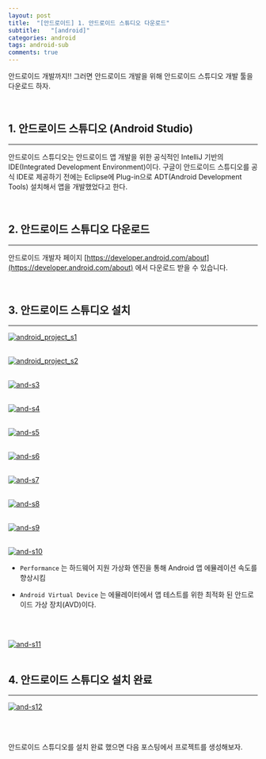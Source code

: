 ```yaml
---
layout: post
title:  "[안드로이드] 1. 안드로이드 스튜디오 다운로드"
subtitle:   "[android]"
categories: android
tags: android-sub
comments: true
---
```



안드로이드 개발까지!! 그러면 안드로이드 개발을 위해 안드로이드 스튜디오 개발 툴을 다운로드 하자.


<br>

## 1. 안드로이드 스튜디오 (Android Studio)
---

안드로이드 스튜디오는 안드로이드 앱 개발을 위한 공식적인 IntelliJ 기반의 IDE(Integrated Development Environment)이다. 구글이 안드로이드 스튜디오를 공식 IDE로 제공하기 전에는 Eclipse에 Plug-in으로 ADT(Android Development Tools) 설치해서 앱을 개발했었다고 한다.

<br>


## 2. 안드로이드 스튜디오 다운로드
---

안드로이드 개발자 페이지 [https://developer.android.com/about](https://developer.android.com/about) 에서 다운로드 받을 수 있습니다.

<br>


## 3. 안드로이드 스튜디오 설치
---


[![android_project_s1](/assets/img/2020/05/android_project_s1.png)]()  <br><br>

[![android_project_s2](/assets/img/2020/05/android_project_s2.png)]()  <br><br>

[![and-s3](/assets/img/2020/05/and_s3.png)]()  <br><br>

[![and-s4](/assets/img/2020/05/and_s4.png)]()  <br><br>

[![and-s5](/assets/img/2020/05/and_s5.png)]()  <br><br>

[![and-s6](/assets/img/2020/05/and_s6.png)]()  <br><br>

[![and-s7](/assets/img/2020/05/and_s7.png)]()  <br><br>

[![and-s8](/assets/img/2020/05/and_s8.png)]()  <br><br>

[![and-s9](/assets/img/2020/05/and_s9.png)]()  <br><br>

[![and-s10](/assets/img/2020/05/and_s10.png)]()  <br>

- `Performance` 는 하드웨어 지원 가상화 엔진을 통해 Android 앱 에뮬레이션 속도를 향상시킴

- `Android Virtual Device` 는 에뮬레이터에서 앱 테스트를 위한 최적화 된 안드로이드 가상 장치(AVD)이다.

<br><br>

[![and-s11](/assets/img/2020/05/and_s11.png)]()  <br><br>


## 4. 안드로이드 스튜디오 설치 완료
---

[![and-s12](/assets/img/2020/05/and_s12.png)]()  <br><br>

<br>

안드로이드 스튜디오를 설치 완료 했으면 다음 포스팅에서 프로젝트를 생성해보자.